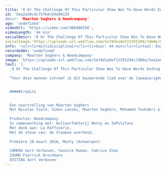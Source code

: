 ```yaml
---
title: 'O Or The Challenge Of This Particular Show Was To Have Words Ending In O'
id: '5ea2a30cdc75fb4cb9a99135
descr: 'Maarten Seghers & Needcompany'
age: 'undefined'
videoUrl: 'https://vimeo.com/406486556',
videoLength: '44 min'
socialDescr: 'O Or The Challenge Of This Particular Show Was To Have Words Ending In O is een Needcompany productie van Maarten Seghers in confrontatie met beeldend kunstenaars, muzikanten en dansers Fritz Welch, Simon Lenski, Nicolas Field en Mohamed Toukabri.'
socialImage:'https://uploads-ssl.webflow.com/5e74d1a9ef22355294c7d60e/5ea2a02525bafda9de7bb902_photo_O.jpg'
info: '<ul><li>multidisciplinair</li><li>duur: 44 min</li><li>taal: Engels</li><li><a href="https://www.needcompany.org/nl" target="_blank">Maarten Seghers &amp; Needcompany</a><br></li></ul>'
recordedAt: 'undefined'
company: 'Maarten Seghers & Needcompany'
image: 'https://uploads-ssl.webflow.com/5e74d1a9ef22355294c7d60e/5ea2a02525bafda9de7bb902_photo_O.jpg'
text: '|-
  _O Or The Challenge Of This Particular Show Was To Have Words Ending In O is e_en Needcompany productie van Maarten Seghers in confrontatie met beeldend kunstenaars, muzikanten en dansers Fritz Welch, Simon Lenski, Nicolas Field en Mohamed Toukabri.
  
  “Voor deze mannen schreef ik dit bezwerende lied over de lawaaierigheid van het troosten. _The Challenge Of This Particular Show Was To Have Words Ending In O_ is een gevecht tussen koppige ritmiek en melodische stroop. Deze waarheid wordt verpatst: de verwondering over het bijna niets.” – Maarten Seghers
  ‍

  #####Credits

  ‍
  Een voorstelling van Maarten Seghers
  Met Nicolas Field, Simon Lenski, Maarten Seghers, Mohamed Toukabri & Fritz Welch
  
  Productie: Needcompany
  In samenwerking met: Kultuurfaktorij Monty en ImPulsTanz
  Met dank aan: La Raffinerie.
  Met de steun van: de Vlaamse overheid.
  
  Première 18 maart 2016, Monty (Antwerpen)
  
  CAMERA Gert Verboven, Yannick Roman, Fabrice Chan
  SOUND Pierrick Drochmans
  EDITING Gert Verboven'
---
```


